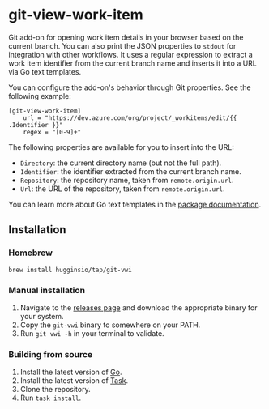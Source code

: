 # git-view-work-item

Git add-on for opening work item details in your browser based on the current branch. You can also print the JSON properties to `stdout` for integration with other workflows.
It uses a regular expression to extract a work item identifier from the current branch name and inserts it into a URL via Go text templates.

You can configure the add-on's behavior through Git properties. See the following example:

```gitconfig
[git-view-work-item]
    url = "https://dev.azure.com/org/project/_workitems/edit/{{ .Identifier }}"
    regex = "[0-9]+"
```

The following properties are available for you to insert into the URL:

- `Directory`: the current directory name (but not the full path).
- `Identifier`: the identifier extracted from the current branch name.
- `Repository`: the repository name, taken from `remote.origin.url`.
- `Url`: the URL of the repository, taken from `remote.origin.url`.

You can learn more about Go text templates in the [package documentation][go-text-templates].

## Installation

### Homebrew

```
brew install hugginsio/tap/git-vwi
```

### Manual installation

1. Navigate to the [releases page][github-releases] and download the appropriate binary for your system.
2. Copy the `git-vwi` binary to somewhere on your PATH.
3. Run `git vwi -h` in your terminal to validate.

### Building from source

1. Install the latest version of [Go][go-install].
2. Install the latest version of [Task][task-install].
3. Clone the repository.
4. Run `task install`.

<!-- References -->
[go-text-templates]: https://pkg.go.dev/text/template
[github-releases]: https://github.com/hugginsio/git-view-work-item/releases
[go-install]: https://go.dev/dl/
[task-install]: https://taskfile.dev/installation/
